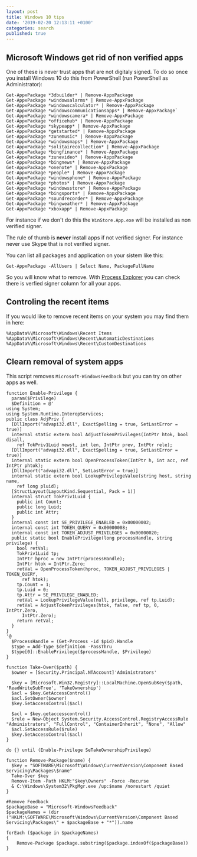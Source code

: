 ```yaml
---
layout: post
title: Windows 10 tips
date: '2019-02-20 12:13:11 +0100'
categories: search
published: true
---
```


## Microsoft Windows get rid of non verified apps

One of these is never trust apps that are not digitaly signed. To do so once you install Windows 10 do this from PowerShell (run PowerShell as Administrator):

```
Get-AppxPackage *3dbuilder* | Remove-AppxPackage 
Get-AppxPackage *windowsalarms* | Remove-AppxPackage
Get-AppxPackage *windowscalculator* | Remove-AppxPackage
Get-AppxPackage *windowscommunicationsapps* | Remove-AppxPackage`
Get-AppxPackage *windowscamera* | Remove-AppxPackage
Get-AppxPackage *officehub* | Remove-AppxPackage
Get-AppxPackage *skypeapp* | Remove-AppxPackage
Get-AppxPackage *getstarted* | Remove-AppxPackage
Get-AppxPackage *zunemusic* | Remove-AppxPackage
Get-AppxPackage *windowsmaps* | Remove-AppxPackage
Get-AppxPackage *solitairecollection* | Remove-AppxPackage
Get-AppxPackage *bingfinance* | Remove-AppxPackage
Get-AppxPackage *zunevideo* | Remove-AppxPackage
Get-AppxPackage *bingnews* | Remove-AppxPackage
Get-AppxPackage *onenote* | Remove-AppxPackage
Get-AppxPackage *people* | Remove-AppxPackage
Get-AppxPackage *windowsphone* | Remove-AppxPackage
Get-AppxPackage *photos* | Remove-AppxPackage
Get-AppxPackage *windowsstore* | Remove-AppxPackage
Get-AppxPackage *bingsports* | Remove-AppxPackage
Get-AppxPackage *soundrecorder* | Remove-AppxPackage
Get-AppxPackage *bingweather* | Remove-AppxPackage
Get-AppxPackage *xboxapp* | Remove-AppxPackage
```
For instance if we don't do this the `WinStore.App.exe` will be installed as non verified signer. 

The rule of thumb is **never** install apps if not verified signer. For instance never use Skype that is not verified signer.

You can list all packages and application on your sistem like this:

`Get-AppxPackage -AllUsers | Select Name, PackageFullName`

So you will know what to remove.
With [Process Explorer](https://docs.microsoft.com/en-us/sysinternals/downloads/process-explorer) you can check there is verfied signer column for all your apps.


## Controling the recent items

If you would like to remove recent items on your system you may find them in here:
```
%AppData%\Microsoft\Windows\Recent Items
%AppData%\Microsoft\Windows\Recent\AutomaticDestinations
%AppData%\Microsoft\Windows\Recent\CustomDestinations
```

## Clearn removal of system apps


This script removes `Microsoft-WindowsFeedback` but you can try on other apps as well.
```
function Enable-Privilege {  
  param($Privilege)
  $Definition = @'
using System;  
using System.Runtime.InteropServices;  
public class AdjPriv {  
  [DllImport("advapi32.dll", ExactSpelling = true, SetLastError = true)]
  internal static extern bool AdjustTokenPrivileges(IntPtr htok, bool disall,
    ref TokPriv1Luid newst, int len, IntPtr prev, IntPtr rele);
  [DllImport("advapi32.dll", ExactSpelling = true, SetLastError = true)]
  internal static extern bool OpenProcessToken(IntPtr h, int acc, ref IntPtr phtok);
  [DllImport("advapi32.dll", SetLastError = true)]
  internal static extern bool LookupPrivilegeValue(string host, string name,
    ref long pluid);
  [StructLayout(LayoutKind.Sequential, Pack = 1)]
  internal struct TokPriv1Luid {
    public int Count;
    public long Luid;
    public int Attr;
  }
  internal const int SE_PRIVILEGE_ENABLED = 0x00000002;
  internal const int TOKEN_QUERY = 0x00000008;
  internal const int TOKEN_ADJUST_PRIVILEGES = 0x00000020;
  public static bool EnablePrivilege(long processHandle, string privilege) {
    bool retVal;
    TokPriv1Luid tp;
    IntPtr hproc = new IntPtr(processHandle);
    IntPtr htok = IntPtr.Zero;
    retVal = OpenProcessToken(hproc, TOKEN_ADJUST_PRIVILEGES | TOKEN_QUERY,
      ref htok);
    tp.Count = 1;
    tp.Luid = 0;
    tp.Attr = SE_PRIVILEGE_ENABLED;
    retVal = LookupPrivilegeValue(null, privilege, ref tp.Luid);
    retVal = AdjustTokenPrivileges(htok, false, ref tp, 0, IntPtr.Zero,
      IntPtr.Zero);
    return retVal;
  }
}
'@  
  $ProcessHandle = (Get-Process -id $pid).Handle
  $type = Add-Type $definition -PassThru
  $type[0]::EnablePrivilege($processHandle, $Privilege)
}

function Take-Over($path) {  
  $owner = [Security.Principal.NTAccount]'Administrators'

  $key = [Microsoft.Win32.Registry]::LocalMachine.OpenSubKey($path, 'ReadWriteSubTree', 'TakeOwnership')
  $acl = $key.GetAccessControl()
  $acl.SetOwner($owner)
  $key.SetAccessControl($acl)

  $acl = $key.getaccesscontrol()
  $rule = New-Object System.Security.AccessControl.RegistryAccessRule "Administrators", "FullControl", "ContainerInherit", "None", "Allow"
  $acl.SetAccessRule($rule)
  $key.SetAccessControl($acl)
}

do {} until (Enable-Privilege SeTakeOwnershipPrivilege)

function Remove-Package($name) {  
  $key = "SOFTWARE\Microsoft\Windows\CurrentVersion\Component Based Servicing\Packages\$name"
  Take-Over $key
  Remove-Item -Path HKLM:"$key\Owners" -Force -Recurse
  & C:\Windows\System32\PkgMgr.exe /up:$name /norestart /quiet
}

#Remove Feedback
$packageBase = "Microsoft-WindowsFeedback"
$packageNames = (dir ("HKLM:\SOFTWARE\Microsoft\Windows\CurrentVersion\Component Based Servicing\Packages\" + $packageBase + "*")).name

forEach ($package in $packageNames)
{   
    Remove-Package $package.substring($package.indexOf($packageBase))
}
```